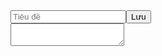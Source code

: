 <html>
   <head>
      <link href = "https://code.jquery.com/ui/1.10.4/themes/ui-lightness/jquery-ui.css"
         rel = "stylesheet">
      <script src = "https://code.jquery.com/jquery-1.10.2.js"></script>
      <script src = "https://code.jquery.com/ui/1.10.4/jquery-ui.js"></script>
   </head>
   <body>
      <div><input placeholder="Tiêu đề"><button>Lưu</button></div>
      <div><textarea></textarea></div>
   </body>
      <script type = "text/javascript">
         $(function () {
            $('#dialogMsg').dialog();
         });
      </script>
</html>
